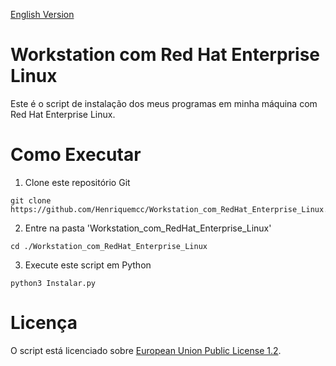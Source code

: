 [English Version](README.EN.md)

# Workstation com Red Hat Enterprise Linux

Este é o script de instalação dos meus programas em minha máquina com Red Hat Enterprise Linux.

# Como Executar

1. Clone este repositório Git

````
git clone https://github.com/Henriquemcc/Workstation_com_RedHat_Enterprise_Linux.git
````

2. Entre na pasta 'Workstation_com_RedHat_Enterprise_Linux'

````
cd ./Workstation_com_RedHat_Enterprise_Linux
````

3. Execute este script em Python

````
python3 Instalar.py
````

# Licença

O script está licenciado sobre [European Union Public License 1.2](LICENSE).